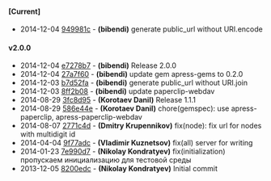 
#### [Current]
 * 2014-12-04 [949981c](../../commit/949981c) - __(bibendi)__ generate public_url without URI.encode

#### v2.0.0
 * 2014-12-04 [e7278b7](../../commit/e7278b7) - __(bibendi)__ Release 2.0.0
 * 2014-12-04 [27a7f60](../../commit/27a7f60) - __(bibendi)__ update gem apress-gems to 0.2.0
 * 2014-12-03 [b7d52fa](../../commit/b7d52fa) - __(bibendi)__ generate public_url without URI.join
 * 2014-12-03 [8ff2b08](../../commit/8ff2b08) - __(bibendi)__ update paperclip-webdav
 * 2014-08-29 [3fc8d95](../../commit/3fc8d95) - __(Korotaev Danil)__ Release 1.1.1
 * 2014-08-29 [586e44e](../../commit/586e44e) - __(Korotaev Danil)__ chore(gemspec): use apress-paperclip, apress-paperclip-webdav
 * 2014-08-07 [2771c4d](../../commit/2771c4d) - __(Dmitry Krupennikov)__ fix(node): fix url for nodes with multidigit id
 * 2014-04-04 [9f77adc](../../commit/9f77adc) - __(Vladimir Kuznetsov)__ fix(all) server for writing
 * 2014-01-23 [7e990d7](../../commit/7e990d7) - __(Nikolay Kondratyev)__ fix(initialization) пропускаем инициализацию для тестовой среды
 * 2013-12-05 [8200edc](../../commit/8200edc) - __(Nikolay Kondratyev)__ Initial commit
